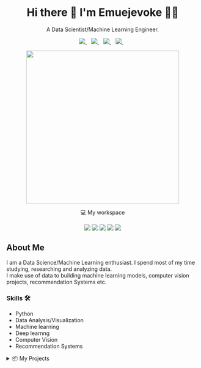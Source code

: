 
<h1 align='center'>
  Hi there 👋 I'm Emuejevoke 👨‍💻
</h1>

<p align='center'>
  A Data Scientist/Machine Learning Engineer.
</p>



<p align='center'>
  
  <a href="https://linkedin.com/in/emuejevoke-eshemitan">
    <img src="https://img.shields.io/badge/linkedin-%230077B5.svg?&style=for-the-badge&logo=linkedin&logoColor=white" />
  </a>&nbsp;&nbsp;
    <a href="https://twitter.com/davidsonity_">
    <img src="https://img.shields.io/badge/Twitter-1DA1F2?style=for-the-badge&logo=twitter&logoColor=white" />        
  </a>&nbsp;&nbsp;
  <a href="mailto:eshemitanvoke@gmail.com">
    <img src="https://img.shields.io/badge/Gmail-D14836?style=for-the-badge&logo=gmail&logoColor=white" /> 
  </a>&nbsp;&nbsp;
  <a href="https://www.kaggle.com/vokeeshemitan">
    <img src="https://img.shields.io/badge/Kaggle-20BEFF?style=for-the-badge&logo=Kaggle&logoColor=white" /> 
  </a>&nbsp;&nbsp;
  
</p>

<p align='center'>
  <a href="#"><img src="https://github-readme-stats.vercel.app/api?username=Davidsonity&show_icons=true&count_private=true&theme=dark" width="400"></a>
</p>

<p align='center'>
  💻 My workspace<br/><br/>
  <img src="https://img.shields.io/badge/PyCharm-000000.svg?&style=for-the-badge&logo=PyCharm&logoColor=white" />
  <img src="https://img.shields.io/badge/TensorFlow-FF6F00?style=for-the-badge&logo=tensorflow&logoColor=white" />
  <img src="https://img.shields.io/badge/OpenCV-27338e?style=for-the-badge&logo=OpenCV&logoColor=white" />
  <img src="https://img.shields.io/badge/Jupyter-F37626.svg?&style=for-the-badge&logo=Jupyter&logoColor=white" />
  <img src="https://img.shields.io/badge/Colab-F9AB00?style=for-the-badge&logo=googlecolab&color=525252" />
</p>



## About Me
I am a Data Science/Machine Learning enthusiast. I spend most of my time studying, researching and analyzing data. \
I make use of data to building machine learning models, computer vision projects, recommendation Systems etc.

### Skills 🛠 
- Python
- Data Analysis/Visualization
- Machine learning
- Deep learnng
- Computer Vision
- Recommendation Systems

<details>

<summary>📦 My Projects</summary>

| Name                 | A short summary                              | Website | Notebook |
| -------------------- | -------------------------------------------- | --------- |-------- |
| [GenderByVoice--Clustering](https://github.com/Davidsonity/Clustering---GenderByVoice)| Unsupervised Machine Learning Algorithm | NaN | [![Made In Collab](https://colab.research.google.com/assets/colab-badge.svg)](https://colab.research.google.com/github/Davidsonity/Clustering---GenderByVoice/blob/main/Gender.ipynb) |
| [Dog Breed Classifier](https://github.com/Davidsonity/Dog_Breed_Classifier) | Classifiy images of dogs  | [![Website shields.io](https://img.shields.io/website-up-down-green-red/http/shields.io.svg)](https://davidsonity-dog-breed-classifier-app-l4wtbp.streamlitapp.com/) | [![Made In Collab](https://colab.research.google.com/assets/colab-badge.svg)](https://colab.research.google.com/github/Davidsonity/Dog_Breed_Classifier/blob/main/Notebook/Dog_Breed_Prediction.ipynb) |
| [Restaurants Ratings Predictions](https://github.com/Davidsonity/Restaurants-Rating-Prediction)   | End to End ML Project   | [![Website shields.io](https://img.shields.io/website-up-down-green-red/http/shields.io.svg)](https://davidsonity-restaurants-rating-prediction-app-qsszth.streamlitapp.com/) | [![Made In Collab](https://colab.research.google.com/assets/colab-badge.svg)](https://github.com/Davidsonity/Restaurants-Rating-Prediction/blob/main/notebook.ipynb) |
| [Netflix Recommendation](https://github.com/Davidsonity/Netflix_Recommendation) | Recommendation engine  | [![Website shields.io](https://img.shields.io/website-up-down-green-red/http/shields.io.svg)](https://davidsonity-netflix-recommendation-app-gopbme.streamlitapp.com/) | [![Made In Collab](https://colab.research.google.com/assets/colab-badge.svg)](https://colab.research.google.com/github/Davidsonity/Netflix_Recommendation/blob/main/NoteBook/Netflix_Recommendation_Engine.ipynb) |
| [Sentiment_Analysis-StrangerThings](https://github.com/Davidsonity/Sentiment_Analysis-StrangerThings) | Twitter Sentiment Analysis on the netflix Series Stranger things  | NaN | [![Made In Collab](https://colab.research.google.com/assets/colab-badge.svg)](https://colab.research.google.com/github/Davidsonity/Sentiment_Analysis-StrangerThings/blob/main/Notebook/Twitter_Sentiment.ipynb) |
| [House Price Prediction](https://github.com/Davidsonity/House_Prices_Prediction) | Kaggle Competition | NaN | [![Made In Collab](https://colab.research.google.com/assets/colab-badge.svg)](https://colab.research.google.com/github/Davidsonity/House_Prices_Prediction/blob/main/House_Price.ipynb) |
| [Image WaterMarker](https://github.com/Davidsonity/WaterMarkingApp) | Add watermark to image  | [![Website shields.io](https://img.shields.io/website-up-down-green-red/http/shields.io.svg)](https://davidsonity-image-watermarking-app-6ycg9s.streamlitapp.com/) | Request |
| [Traffic Sign Classifer](https://github.com/Davidsonity/Traffic_Sign_Classifier) | Classifiy traffic signs  | NaN | [![Made In Collab](https://colab.research.google.com/assets/colab-badge.svg)](https://colab.research.google.com/github/Davidsonity/Traffic_Sign_Classifier/blob/main/Notebook/Traffic_Sign_Classification.ipynb) |
<!-- | Content Cell         | Content Cell                                | link | -->

### ***Check repository to see more !!!*** ###

</details>
